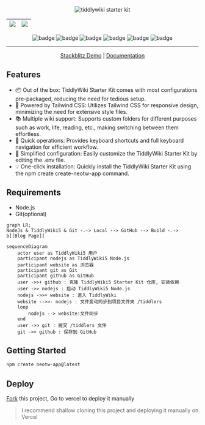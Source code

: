 <center>
    <img src="https://cdn.jsdelivr.net/gh/oeyoews/tiddlywiki-starter-kit@main/docs/public/img/tiddlywiki-starter-kit.webp" title="tiddlywiki starter kit" class="spotlight rounded-lg" />
    <!-- <img src="https://cdn.jsdelivr.net/gh/oeyoews/tiddlywiki-starter-kit@main/img/banner5.svg" title="tiddlywiki starter kit" class="spotlight rounded-lg" /> -->

| <img src="https://cdn.jsdelivr.net/gh/oeyoews/tiddlywiki-starter-kit@main/img/banner06.png"  class="spotlight rounded-lg" /> | <img src="https://cdn.jsdelivr.net/gh/oeyoews/tiddlywiki-starter-kit@main/img/banner08.png"  class="spotlight rounded-lg" /> |
|------------------------------------------------------------------------------------------------------------------------------|------------------------------------------------------------------------------------------------------------------------------|
<!-- <img src="https://img.shields.io/badge/Tiddlywiki5-neotw-green?style=for-the-badge&logo=tiddlywiki"> <img src="https://img.shields.io/badge/dynamic/json?url=https%3A%2F%2Fgithub.com%2Foeyoews%2Ftiddlywiki-starter-kit%2Fraw%2Fmain%2Fpackage.json&query=version&style=for-the-badge&logo=tiddlywiki&label=version"> -->

<img src="https://img.shields.io/badge/tiddlywiki-black?style=flat-square&logo=tiddlywiki&logoColor=white" alt="badge"> <img src="https://img.shields.io/badge/tailwindcss-black?style=flat-square&logo=tailwindcss&logoColor=white" alt="badge"> <img src="https://img.shields.io/badge/nodejs-black?style=flat-square&logo=node.js&logoColor=white" alt="badge"> <img src="https://img.shields.io/badge/docker-black?style=flat-square&logo=docker&logoColor=white" alt="badge"> <img src="https://img.shields.io/badge/typescript-black?style=flat-square&logo=typescript&logoColor=white" alt="badge"> <img src="https://img.shields.io/badge/codemirror6-black?style=flat-square&logo=codemirror&logoColor=white" alt="badge">

</center>

<hr>

<center>

[Stackblitz Demo](https://stackblitz.com/~/github.com/oeyoews/tiddlywiki-starter-kit) |  [Documentation](https://tiddlywiki-starter-kit.vercel.app/docs/)

</center>

## Features

- 📦 Out of the box: TiddlyWiki Starter Kit comes with most configurations pre-packaged, reducing the need for tedious setup.
- 🎨 Powered by Tailwind CSS: Utilizes Tailwind CSS for responsive design, minimizing the need for extensive style files.
- 📚️ Multiple wiki support: Supports custom folders for different purposes such as work, life, reading, etc., making switching between them effortless.
- 🚀 Quick operations: Provides keyboard shortcuts and full keyboard navigation for efficient workflow.
- 🔧 Simplified configuration: Easily customize the TiddlyWiki Starter Kit by editing the .env file.
- 💡 One-click installation: Quickly install the TiddlyWiki Starter Kit using the npm create create-neotw-app command.

## Requirements

- Node.js
- Git(optional)

```mermaid
graph LR;
NodeJs & TiddlyWiki5 & Git -.-> Local --> GitHub --> Build -.->  b[[Blog Page]]

```

```mermaid
sequenceDiagram
    actor user as TiddlyWiki5 用户
    participant nodejs as TiddlyWiki5 Node.js
    participant website as 浏览器
    participant git as Git
    participant github as GitHub
    user ->>+ github : 克隆 TiddlyWiki5 Starter Kit 仓库, 安装依赖
    user ->> nodejs : 启动 TiddlyWiki5 Node.js
    nodejs ->>+ website : 进入 TiddlyWiki
    website -->>- nodejs : 文件变动同步到项目文件夹 /tiddlers
    loop
		nodejs --> website:文件同步
	end
    user ->> git : 提交 /tiddlers 文件
    git ->> github : 保存到 GitHub
```

## Getting Started

```bash
npm create neotw-app@latest
```

## Deploy

<!-- https://vercel.com/docs/deploy-button -->
<!-- <a target="_blank" href="https://vercel.com/new/clone?repository-url=https%3A%2F%2Fgithub.com%2Foeyoews%2Ftiddlywiki-starter-kit">
    <img src="https://vercel.com/button" alt="Deploy with Vercel" />
</a> -->

[Fork](https://github.com/oeyoews/tiddlywiki-starter-kit/fork) this project, Go to vercel to deploy it manually

> I recommend shallow cloning this project and deploying it manually on Vercel

<!-- * cmp 添加 cmds -->
<!-- om-toggle-theme 添加自定义事件， 同其他插件发送消息 -->